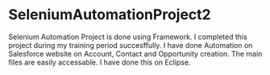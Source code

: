 # SeleniumAutomationProject2
Selenium Automation Project is done using Framework.
I completed this project during my training period succesffully.
I have done Automation on Salesforce website on Account, Contact and Opportunity creation.
The main files are easily accessable. I have done this on Eclipse.
